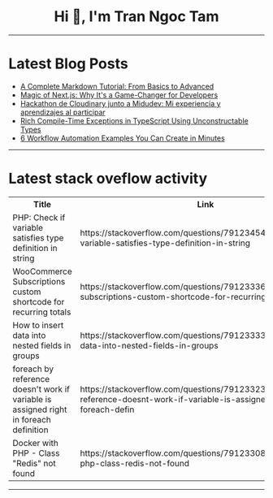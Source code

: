 <h1 align="center">Hi 👋, I'm Tran Ngoc Tam</h1>

---

# Latest Blog Posts 
<!-- BLOG-POST-LIST:START -->
- [A Complete Markdown Tutorial: From Basics to Advanced](https://dev.to/mahbubumithu/a-complete-markdown-tutorial-from-basics-to-advanced-41nb)
- [Magic of Next.js: Why It&#39;s a Game-Changer for Developers](https://dev.to/mukhilpadmanabhan/magic-of-nextjs-why-its-a-game-changer-for-developers-30md)
- [Hackathon de Cloudinary junto a Midudev: Mi experiencia y aprendizajes al participar](https://dev.to/johnserranodev/hackathon-de-cloudinary-junto-a-midudev-mi-experiencia-y-aprendizajes-al-participar-5bbb)
- [Rich Compile-Time Exceptions in TypeScript Using Unconstructable Types](https://dev.to/jasuperior/rich-compile-time-exceptions-in-typescript-using-unconstructable-types-6gg)
- [6 Workflow Automation Examples You Can Create in Minutes](https://dev.to/yayabobi/6-workflow-automation-examples-you-can-create-in-minutes-1g4l)
<!-- BLOG-POST-LIST:END -->

---

# Latest stack oveflow activity
<table>
  <tr><th>Title</th><th>Link</th></tr>
  <!-- STACKOVERFLOW:START --><tr><td>PHP: Check if variable satisfies type definition in string</td><td>https://stackoverflow.com/questions/79123454/php-check-if-variable-satisfies-type-definition-in-string</td></tr><tr><td>WooCommerce Subscriptions custom shortcode for recurring totals</td><td>https://stackoverflow.com/questions/79123336/woocommerce-subscriptions-custom-shortcode-for-recurring-totals</td></tr><tr><td>How to insert data into nested fields in groups</td><td>https://stackoverflow.com/questions/79123333/how-to-insert-data-into-nested-fields-in-groups</td></tr><tr><td>foreach by reference doesn&#39;t work if variable is assigned right in foreach definition</td><td>https://stackoverflow.com/questions/79123323/foreach-by-reference-doesnt-work-if-variable-is-assigned-right-in-foreach-defin</td></tr><tr><td>Docker with PHP - Class &quot;Redis&quot; not found</td><td>https://stackoverflow.com/questions/79123308/docker-with-php-class-redis-not-found</td></tr><!-- STACKOVERFLOW:END -->
</table>

---


